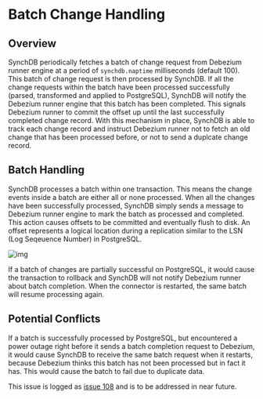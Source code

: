 # Batch Change Handling

## **Overview**
SynchDB periodically fetches a batch of change request from Debezium runner engine at a period of `synchdb.naptime` milliseconds (default 100). This batch of change request is then processed by SynchDB. If all the change requests within the batch have been processed successfully (parsed, transformed and applied to PostgreSQL), SynchDB will notify the Debezium runner engine that this batch has been completed. This signals Debezium runner to commit the offset up until the last successfully completed change record. With this mechanism in place, SynchDB is able to track each change record and instruct Debezium runner not to fetch an old change that has been processed before, or not to send a duplcate change record.

## **Batch Handling**
SynchDB processes a batch within one transaction. This means the change events inside a batch are either all or none processed. When all the changes have been successfully processed, SynchDB simply sends a message to Debezium runner engine to mark the batch as processed and completed. This action causes offsets to be committed and eventually flush to disk. An offset represents a logical location during a replication similar to the LSN (Log Seqeuence Number) in PostgreSQL.

![img](/images/synchdb-batch-new.png)


If a batch of changes are partially successful on PostgreSQL, it would cause the transaction to rollback and SynchDB will not notify Debezium runner about batch completion. When the connector is restarted, the same batch will resume processing again. 

## **Potential Conflicts**
If a batch is successfully processed by PostgreSQL, but encountered a power outage right before it sends a batch completion request to Debezium, it would cause SynchDB to receive the same batch request when it restarts, because Debezium thinks this batch has not been processed but in fact it has. This would cause the batch to fail due to duplicate data. 

This issue is logged as [issue 108](https://github.com/Hornetlabs/synchdb/issues/108) and is to be addressed in near future.